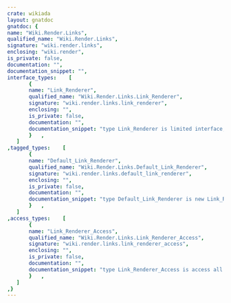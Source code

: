 ```yaml
---
crate: wikiada
layout: gnatdoc
gnatdoc: {
name: "Wiki.Render.Links",
qualified_name: "Wiki.Render.Links",
signature: "wiki.render.links",
enclosing: "wiki.render",
is_private: false,
documentation: "",
documentation_snippet: "",
interface_types:    [
       {
       name: "Link_Renderer",
       qualified_name: "Wiki.Render.Links.Link_Renderer",
       signature: "wiki.render.links.link_renderer",
       enclosing: "",
       is_private: false,
       documentation: "",
       documentation_snippet: "type Link_Renderer is limited interface;",
       }   ,
   ]
,tagged_types:    [
       {
       name: "Default_Link_Renderer",
       qualified_name: "Wiki.Render.Links.Default_Link_Renderer",
       signature: "wiki.render.links.default_link_renderer",
       enclosing: "",
       is_private: false,
       documentation: "",
       documentation_snippet: "type Default_Link_Renderer is new Link_Renderer with null record;",
       }   ,
   ]
,access_types:    [
       {
       name: "Link_Renderer_Access",
       qualified_name: "Wiki.Render.Links.Link_Renderer_Access",
       signature: "wiki.render.links.link_renderer_access",
       enclosing: "",
       is_private: false,
       documentation: "",
       documentation_snippet: "type Link_Renderer_Access is access all Link_Renderer'Class;",
       }   ,
   ]
,}
---
```

